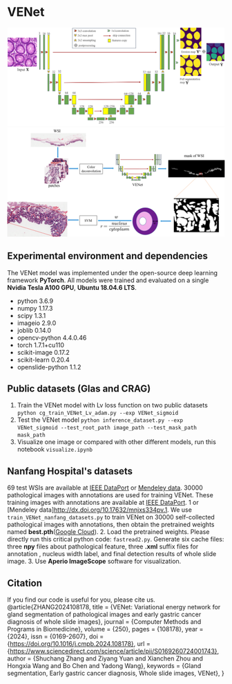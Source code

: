 # VENet
![VENet](https://github.com/zsc15/VENet/blob/main/figures/VENet.jpg)
![Early Gastric Cancer Diagnosis](https://github.com/zsc15/VENet/blob/main/figures/VENet_SVM_DL2.png)
## Experimental environment and dependencies
The VENet model was implemented under the open-source deep learning framework **PyTorch**. All models were trained and evaluated on a single **Nvidia Tesla A100 GPU**, **Ubuntu 18.04.6 LTS**.
- python 3.6.9
- numpy                     1.17.3
- scipy                     1.3.1
- imageio                   2.9.0
- joblib                    0.14.0
- opencv-python             4.4.0.46
- torch                     1.7.1+cu110
- scikit-image              0.17.2
- scikit-learn              0.20.4
- openslide-python          1.1.2
## Public datasets (Glas and CRAG)
1. Train the VENet model with Lv loss function on two public datasets
`python cg_train_VENet_Lv_adam.py --exp VENet_sigmoid`
2. Test the VENet  model
`python inference_dataset.py --exp VENet_sigmoid --test_root_path image_path --test_mask_path mask_path`
3. Visualize one image or compared with other different models, run this notebook `visualize.ipynb`
## Nanfang Hospital's datasets
69 test WSIs are available at  [IEEE DataPort](https://dx.doi.org/10.21227/ngxk-6952) or [Mendeley data](http://dx.doi.org/10.17632/y8gk8dmf7y.1). 30000 pathological images with annotations are used for training VENet. These training images with annotations are available at [IEEE DataPort](https://dx.doi.org/10.21227/rkqj-zd61).
1 or [Mendeley data]http://dx.doi.org/10.17632/mnjxs334pv.1. We use `train_VENet_nanfang_datasets.py` to train VENet on 30000 self-collected pathological images with annotations, then obtain the pretrained weights named **best.pth**([Google Cloud](https://drive.google.com/file/d/178SvJQb6BiV8_x6FrD6qHi66_16xI0pA/view?usp=share_link)).
2. Load the pretrained weights. Please directly run this critical python code: `fastread2.py`. Generate six cache files: three **npy** files about pathological feature, three **.xml**  suffix files for annotation , nucleus width label, and final detection results of whole slide image.
3. Use **Aperio ImageScope** software for visualization.
## Citation
If you find our code is useful for you, please cite us.
@article{ZHANG2024108178,
title = {VENet: Variational energy network for gland segmentation of pathological images and early gastric cancer diagnosis of whole slide images},
journal = {Computer Methods and Programs in Biomedicine},
volume = {250},
pages = {108178},
year = {2024},
issn = {0169-2607},
doi = {https://doi.org/10.1016/j.cmpb.2024.108178},
url = {https://www.sciencedirect.com/science/article/pii/S0169260724001743},
author = {Shuchang Zhang and Ziyang Yuan and Xianchen Zhou and Hongxia Wang and Bo Chen and Yadong Wang},
keywords = {Gland segmentation, Early gastric cancer diagnosis, Whole slide images, VENet},
}
